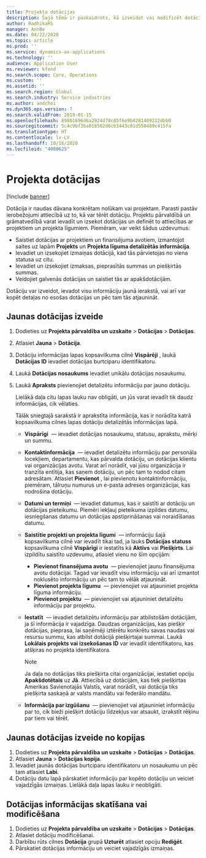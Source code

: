 ```yaml
---
title: Projekta dotācijas
description: Šajā tēmā ir paskaidrots, kā izveidot vai modificēt dotāciju.
author: RadhikaRS
manager: AnnBe
ms.date: 04/22/2020
ms.topic: article
ms.prod: ''
ms.service: dynamics-ax-applications
ms.technology: ''
audience: Application User
ms.reviewer: kfend
ms.search.scope: Core, Operations
ms.custom: ''
ms.assetid: ''
ms.search.region: Global
ms.search.industry: Service industries
ms.author: andchoi
ms.dyn365.ops.version: 7
ms.search.validFrom: 2019-01-15
ms.openlocfilehash: 89801696d6a2924d78c85f6e9b4281409222dbb0
ms.sourcegitcommit: 5c4c9bf3ba018562d6cb3443c01d550489c415fa
ms.translationtype: HT
ms.contentlocale: lv-LV
ms.lasthandoff: 10/16/2020
ms.locfileid: "4080625"
---
```

# <a name="project-grants"></a>Projekta dotācijas

[!include [banner](../includes/banner.md)]

Dotācija ir naudas dāvana konkrētam nolūkam vai projektam. Parasti pastāv ierobežojumi attiecībā uz to, kā var tērēt dotāciju. Projektu pārvaldībā un grāmatvedībā varat ievadīt un izsekot dotācijas un definēt to attiecības ar projektiem un projekta līgumiem. Piemēram, var veikt šādus uzdevumus:

- Saistiet dotācijas ar projektiem un finansējuma avotiem, izmantojot saites uz lapām **Projekts** un **Projekta līguma detalizētās informācija**.
- Ievadiet un izsekojiet izmaiņas dotācijā, kad tās pārvietojas no viena statusa uz citu.
- Ievadiet un izsekojiet izmaksas, pieprasītās summas un piešķirtās summas.
- Veidojiet galvenās dotācijas un saistiet tās ar apakšdotācijām.

Dotāciju var izveidot, ievadot visu informāciju jaunā ierakstā, vai arī var kopēt detaļas no esošas dotācijas un pēc tam tās atjaunināt.

## <a name="create-a-new-grant"></a>Jaunas dotācijas izveide

1. Dodieties uz **Projekta pārvaldība un uzskaite** \> **Dotācijas** \> **Dotācijas**.
2. Atlasiet **Jauna** \> **Dotācija**.
3. Dotāciju informācijas lapas kopsavilkuma cilnē **Vispārēji** , laukā **Dotācijas ID** ievadiet dotācijas burtciparu identifikatoru.
4. Laukā **Dotācijas nosaukums** ievadiet unikālu dotācijas nosaukumu.
5. Laukā **Apraksts** pievienojiet detalizētu informāciju par jauno dotāciju.

    Lielākā daļa citu lapas lauku nav obligāti, un jūs varat ievadīt tik daudz informācijas, cik vēlaties.

    Tālāk sniegtajā sarakstā ir aprakstīta informācija, kas ir norādīta katrā kopsavilkuma cilnes lapas dotāciju detalizētās informācijas lapā.

    - **Vispārīgi**  — ievadiet dotācijas nosaukumu, statusu, aprakstu, mērķi un summu.
    - **Kontaktinformācija**  — ievadiet detalizētu informāciju par personāla locekļiem, departamentu, kas pārvalda dotāciju, un dotācijas klientu vai organizācijas avotu. Varat arī norādīt, vai jūsu organizācija ir tranzīta entītija, kas saņem dotāciju, un pēc tam to nodod citam adresātam. Atlasiet **Pievienot** , lai pievienotu kontaktinformāciju, piemēram, tālruņu numurus un e-pasta adreses organizācijai, kas nodrošina dotāciju.
    - **Datumi un termiņi**  — ievadiet datumus, kas ir saistīti ar dotāciju un dotācijas pieteikumu. Piemēri iekļauj pieteikuma izpildes datumu, iesniegšanas datumu un dotācijas apstiprināšanas vai noraidīšanas datumu.
    - **Saistītie projekti un projekta līgumi**  — informāciju šajā kopsavilkuma cilnē var ievadīt tikai tad, ja lauks **Dotācijas statuss** kopsavilkuma cilnē **Vispārīgi** ir iestatīts kā **Aktīvs** vai **Piešķirts**. Lai izpildītu saistīto uzdevumu, atlasiet vienu no šīm opcijām:

        - **Pievienot finansējuma avotu**  — pievienojiet jaunu finansējuma avotu dotācijai. Tagad var ievadīt visu informāciju vai arī izmantot noklusēto informāciju un pēc tam to vēlāk atjaunināt.
        - **Pievienot projekta līgumu**  — pievienojiet vai atjauniniet projekta līguma informāciju.
        - **Pievienot projektu**  — pievienojiet vai atjauniniet detalizētu informāciju par projektu.

    - **Iestatīt**  — ievadiet detalizētu informāciju par atbilstošām dotācijām, ja šī informācija ir vajadzīga. Daudzas organizācijas, kas piešķir dotācijas, pieprasa, lai saņēmēji iztērētu konkrētu savas naudas vai resursu summu, kas atbilst dotācijā piešķirtajai summai. Laukā **Lokālais projekts vai izsekošanas ID** var ievadīt identifikatoru, kas atšķiras no projekta identifikatora.

        > [!NOTE]
        > Ja daļa no dotācijas tiks piešķirta citai organizācijai, iestatiet opciju **Apakšdotētais** uz **Jā**. Attiecībā uz dotācijām, kas tiek piešķirtas Amerikas Savienotajās Valstīs, varat norādīt, vai dotācija tiks piešķirta saskaņā ar valsts mandātu vai federālo mandātu.

    - **Informācija par izgūšanu**  — pievienojiet vai atjauniniet informāciju par to, cik bieži piešķirt dotāciju līdzekļus var atsaukt, izrakstīt rēķinu par tiem vai tērēt.

## <a name="create-a-new-grant-from-a-copy"></a>Jaunas dotācijas izveide no kopijas

1. Dodieties uz **Projekta pārvaldība un uzskaite** \> **Dotācijas** \> **Dotācijas**.
2. Atlasiet **Jauna** \> **Dotācijas kopija**.
3. Ievadiet jaunās dotācijas burtciparu identifikatoru un nosaukumu un pēc tam atlasiet **Labi**.
4. Dotāciju datu lapā pārskatiet informāciju par kopēto dotāciju un veiciet vajadzīgās izmaiņas. Lielākā daļa lapas lauku ir neobligāti.

## <a name="view-or-modify-grant-details"></a>Dotācijas informācijas skatīšana vai modificēšana

1. Dodieties uz **Projekta pārvaldība un uzskaite** \> **Dotācijas** \> **Dotācijas**.
2. Atlasiet dotāciju modificēšanai.
3. Darbību rūts cilnes **Dotācija** grupā **Uzturēt** atlasiet opciju **Rediģēt**.
4. Pārskatiet dotācijas informāciju un veiciet vajadzīgās izmaiņas.
